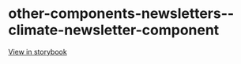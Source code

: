 # other-components-newsletters--climate-newsletter-component

[View in storybook](https://raw.githack.com/Independent-Digital-News-and-Media-Ltd/indy-pwamp-sb/PR-2012-sb/index.html?path=/story/other-components-newsletters--climate-newsletter-component)